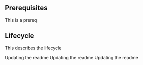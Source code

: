 ## Prerequisites
This is a prereq

## Lifecycle
This describes the lifecycle

Updating the readme
Updating the readme
Updating the readme